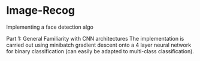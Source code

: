 # Image-Recog
Implementing a face detection algo

Part 1: General Familiarity with CNN architectures
  The implementation is carried out using minibatch gradient descent onto a 4 layer neural network for binary classification (can easily be adapted to multi-class classification).
  
